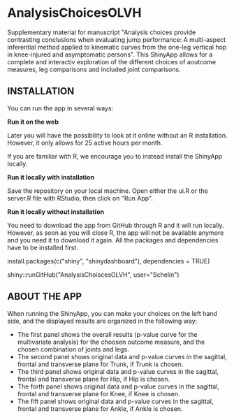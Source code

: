 # AnalysisChoicesOLVH
Supplementary material for manuscript "Analysis choices provide contrasting conclusions when evaluating jump performance: A multi-aspect inferential method applied to kinematic curves from the one-leg vertical hop in knee-injured and asymptomatic persons". This ShinyApp allows for a complete and interactiv exploration of the different choices of aoutcome measures, leg comparisons and included joint comparisons. 

## INSTALLATION ##

You can run the app in several ways:

**Run it on the web**

Later you will have the possibility to look at it online without an R installation. However, it only allows for 25 active hours per month. 

If you are familiar with R, we encourage you to instead install the ShinyApp locally.

**Run it locally with installation**

Save the repository on your local machine. Open either the ui.R or the server.R file with RStudio, then click on "Run App".

**Run it locally without installation**

You need to download the app from GitHub through R and it will run locally. However, as soon as you will close R, the app will not be available anymore and you need it to download it again. All the packages and dependencies have to be installed first.

install.packages(c("shiny", "shinydashboard"), dependencies = TRUE)

shiny::runGitHub("AnalysisChoiscesOLVH", user="Schelin")

## ABOUT THE APP ##

When running the ShinyApp, you can make your choices on the left hand side, and the displayed results are organized in the following way:
- The first panel shows the overall results (p-value curve for the multivariate analysis) for the choosen outcome measure, and the chosen combination of joints and legs.
- The second panel shows original data and p-value curves in the sagittal, frontal and transverse plane for Trunk, if Trunk is chosen.
- The third panel shows original data and p-value curves in the sagittal, frontal and transverse plane for Hip, if Hip is chosen.
- The forth panel shows original data and p-value curves in the sagittal, frontal and transverse plane for Knee, if Knee is chosen. 
- The fift panel shows original data and p-value curves in the sagittal, frontal and transverse plane for Ankle, if Ankle is chosen. 
